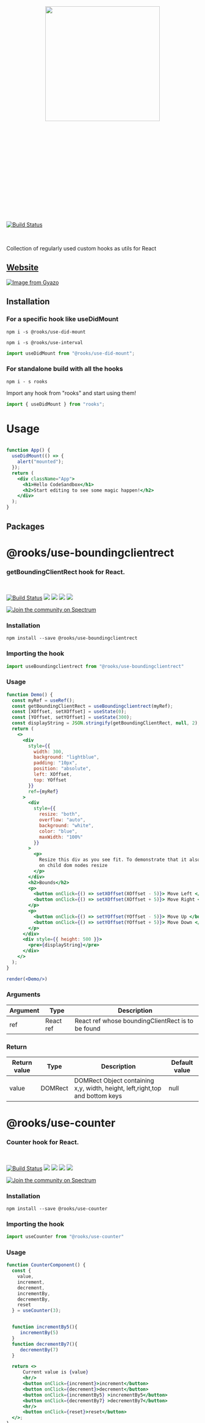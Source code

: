 
<br/>
<br/>
<p align="center">
  <img src="https://i.gyazo.com/67b004be5aa811e9ccd8375b9ce274e1.png" height="300" style="margin: 200px 0" />
</p>
<br/>
<br/>

[![Build Status](https://travis-ci.org/imbhargav5/rooks.svg?branch=master)](https://travis-ci.org/imbhargav5/rooks)

<br/> 

Collection of regularly used custom hooks as utils for React

## [Website](https://react-hooks.org)

[![Image from Gyazo](https://i.gyazo.com/95e208eb09a97edee34eb65ef1be5367.png)](https://gyazo.com/95e208eb09a97edee34eb65ef1be5367)


## Installation

###  For a specific hook like useDidMount

```
npm i -s @rooks/use-did-mount
```

```
npm i -s @rooks/use-interval
```


```jsx
import useDidMount from "@rooks/use-did-mount";
```


### For standalone build with all the hooks


```
npm i - s rooks
```


Import any hook from "rooks" and start using them!

```jsx
import { useDidMount } from "rooks";
```



# Usage

```jsx

function App() {
  useDidMount(() => {
    alert("mounted");
  });
  return (
    <div className="App">
      <h1>Hello CodeSandbox</h1>
      <h2>Start editing to see some magic happen!</h2>
    </div>
  );
}
```




## Packages

# @rooks/use-boundingclientrect

### getBoundingClientRect hook for React.
<br/>

[![Build Status](https://travis-ci.org/imbhargav5/rooks.svg?branch=master)](https://travis-ci.org/imbhargav5/rooks) ![](https://img.shields.io/npm/v/@rooks/use-boundingclientrect/latest.svg) ![](https://img.shields.io/npm/l/@rooks/use-boundingclientrect.svg) ![](https://img.shields.io/npm/dt/@rooks/use-boundingclientrect.svg) ![](https://img.shields.io/david/imbhargav5/rooks.svg?path=packages%2Fboundingclientrect)


<a href="https://spectrum.chat/rooks"><img src="https://withspectrum.github.io/badge/badge.svg" alt="Join the community on Spectrum"/></a>


### Installation

```
npm install --save @rooks/use-boundingclientrect
```

### Importing the hook

```javascript
import useBoundingclientrect from "@rooks/use-boundingclientrect"
```

### Usage

```jsx
function Demo() {
  const myRef = useRef();
  const getBoundingClientRect = useBoundingclientrect(myRef);
  const [XOffset, setXOffset] = useState(0);
  const [YOffset, setYOffset] = useState(300);
  const displayString = JSON.stringify(getBoundingClientRect, null, 2);
  return (
    <>
      <div
        style={{
          width: 300,
          background: "lightblue",
          padding: "10px",
          position: "absolute",
          left: XOffset,
          top: YOffset
        }}
        ref={myRef}
      >
        <div
          style={{
            resize: "both",
            overflow: "auto",
            background: "white",
            color: "blue",
            maxWidth: "100%"
          }}
        >
          <p>
            Resize this div as you see fit. To demonstrate that it also updates
            on child dom nodes resize
          </p>
        </div>
        <h2>Bounds</h2>
        <p>
          <button onClick={() => setXOffset(XOffset - 5)}> Move Left </button>
          <button onClick={() => setXOffset(XOffset + 5)}> Move Right </button>
        </p>
        <p>
          <button onClick={() => setYOffset(YOffset - 5)}> Move Up </button>
          <button onClick={() => setYOffset(YOffset + 5)}> Move Down </button>
        </p>
      </div>
      <div style={{ height: 500 }}>
        <pre>{displayString}</pre>
      </div>
    </>
  );
}

render(<Demo/>)
```

### Arguments

| Argument | Type      | Description                                       |
| -------- | --------- | ------------------------------------------------- |
| ref      | React ref | React ref whose boundingClientRect is to be found |

### Return

| Return value | Type    | Description                                                                  | Default value |
| ------------ | ------- | ---------------------------------------------------------------------------- | ------------- |
| value        | DOMRect | DOMRect Object containing x,y, width, height, left,right,top and bottom keys | null          |

# @rooks/use-counter

### Counter hook for React.
<br/>

[![Build Status](https://travis-ci.org/imbhargav5/rooks.svg?branch=master)](https://travis-ci.org/imbhargav5/rooks) ![](https://img.shields.io/npm/v/@rooks/use-counter/latest.svg) ![](https://img.shields.io/npm/l/@rooks/use-counter.svg) ![](https://img.shields.io/npm/dt/@rooks/use-counter.svg) ![](https://img.shields.io/david/imbhargav5/rooks.svg?path=packages%2Fcounter)

<a href="https://spectrum.chat/rooks"><img src="https://withspectrum.github.io/badge/badge.svg" alt="Join the community on Spectrum"/></a>

### Installation

```
npm install --save @rooks/use-counter
```

### Importing the hook

```javascript
import useCounter from "@rooks/use-counter"
```


### Usage

```jsx
function CounterComponent() {
  const {
    value,
    increment,
    decrement,
    incrementBy,
    decrementBy,
    reset
  } = useCounter(3);


  function incrementBy5(){
     incrementBy(5)
  }
  function decrementBy7(){
     decrementBy(7)
  }

  return <>
      Current value is {value}
      <hr/>
      <button onClick={increment}>increment</button>
      <button onClick={decrement}>decrement</button>
      <button onClick={incrementBy5} >incrementBy5</button>
      <button onClick={decrementBy7} >decrementBy7</button>
      <hr/>
      <button onClick={reset}>reset</button>
  </>;
}

render(<CounterComponent/>)
```

### Arguments

| Argument     | Type   | Description                  |
| ------------ | ------ | ---------------------------- |
| initialValue | number | Initial value of the counter |


### Return

| Return value | Type   | Description                                                                 |
| ------------ | ------ | --------------------------------------------------------------------------- |
| counter      | Object | Object containing {value,increment,decrement,incrementBy,decrementBy,reset} |
# @rooks/use-did-mount

### componentDidMount hook for React
<br/>

[![Build Status](https://travis-ci.org/imbhargav5/rooks.svg?branch=master)](https://travis-ci.org/imbhargav5/rooks) ![](https://img.shields.io/npm/v/@rooks/use-did-mount/latest.svg) ![](https://img.shields.io/npm/l/@rooks/use-did-mount.svg) ![](https://img.shields.io/npm/dt/@rooks/use-did-mount.svg) ![](https://img.shields.io/david/imbhargav5/rooks.svg?path=packages%2Fdid-mount)

<a href="https://spectrum.chat/rooks"><img src="https://withspectrum.github.io/badge/badge.svg" alt="Join the community on Spectrum"/></a>

### Installation

```
npm install --save @rooks/use-did-mount
```

### Importing the hook

```javascript
import useDidMount from "@rooks/use-did-mount"
```


### Usage

```jsx
function Demo() {
  useDidMount(function(){
    console.log("mounted")
  });
  return null
}

render(<Demo/>)
```

### Arguments

| Argument | Type     | Description                    |
| -------- | -------- | ------------------------------ |
| callback | function | function to be called on mount |

# @rooks/use-did-update

### componentDidUpdate hook for react

[![Build Status](https://travis-ci.org/imbhargav5/rooks.svg?branch=master)](https://travis-ci.org/imbhargav5/rooks) ![](https://img.shields.io/npm/v/@rooks/use-did-update/latest.svg) ![](https://img.shields.io/npm/l/@rooks/use-did-update.svg) ![](https://img.shields.io/bundlephobia/min/@rooks/use-did-update.svg) ![](https://img.shields.io/david/imbhargav5/rooks.svg?path=packages%2Fdid-update)

<a href="https://spectrum.chat/rooks"><img src="https://withspectrum.github.io/badge/badge.svg" alt="Join the community on Spectrum"/></a>

### Installation

```
npm install --save @rooks/use-did-update
```

### Importing the hook

```javascript
import useDidUpdate from "@rooks/use-did-update";
```

### Usage

```jsx
function Demo() {
  const [value, setValue] = useState(0);
  const [hasUpdated, setHasUpdated] = useState(false);
  useDidUpdate(() => {
    console.log("Update");
    setHasUpdated(true);
  }, [value]);
  return (
    <>
      <button onClick={() => setValue(value + 1)}>Value is {value}</button>
      <p>Has updated - {hasUpdated.toString()}</p>
      <p>Please check the console for logs.</p>
    </>
  );
}

render(<Demo />);
```
# `eslint-config`

> Eslint config for rooks

## Usage

```
const eslintConfig = require('eslint-config');

// TODO: DEMONSTRATE API
```
# @rooks/use-input

### Input hook for React.
<br/>


[![Build Status](https://travis-ci.org/imbhargav5/rooks.svg?branch=master)](https://travis-ci.org/imbhargav5/rooks) ![](https://img.shields.io/npm/v/@rooks/use-input/latest.svg) ![](https://img.shields.io/npm/l/@rooks/use-input.svg) ![](https://img.shields.io/npm/dt/@rooks/use-input.svg) ![](https://img.shields.io/david/imbhargav5/rooks.svg?path=packages%2Finput)

<a href="https://spectrum.chat/rooks"><img src="https://withspectrum.github.io/badge/badge.svg" alt="Join the community on Spectrum"/></a>


### Installation

```
npm install --save @rooks/use-input
```

### Importing the hook

```javascript
import useInput from "@rooks/use-input"
```


### Usage

**Base**

```jsx
function Demo() {
  const myInput = useInput("hello");
  return (
    <div>
      <input {...myInput} />
      <p>
        Value is <b>{myInput.value}</b>
      </p>
    </div>
  );
}

render(<Demo/>)
```

**With optional validator**

```jsx
function Demo() {
  const myInput = useInput("hello", {
    validate: (newValue) => newValue.length < 15
  });
  return (
    <div>
      <p> Max length 15 </p>
      <input {...myInput} />
      <p>
        Value is <b>{myInput.value}</b>
      </p>
    </div>
  );
}

render(<Demo/>)
```

### Arguments

| Argument     | Type   | Description                 | Default value |
| ------------ | ------ | --------------------------- | ------------- |
| initialValue | string | Initial value of the string | ""            |
| opts         | object | Options                     | {}            |


### Options

| Option key | Type     | Description                                                                                                             | Default value |
| ---------- | -------- | ----------------------------------------------------------------------------------------------------------------------- | ------------- |
| validate   | function | Validator function which receives changed valued before update as well as current value and should return true or false | undefined     |

### Return value

| Return value      | Type   | Description                                                                                                          |
| ----------------- | ------ | -------------------------------------------------------------------------------------------------------------------- |
| {value, onChange} | Object | Object containing {value : "String", onChange: "function that accepts an event and updates the value of the string"} |

# @rooks/use-interval

### setInterval hook for React.
<br/>

[![Build Status](https://travis-ci.org/imbhargav5/rooks.svg?branch=master)](https://travis-ci.org/imbhargav5/rooks) ![](https://img.shields.io/npm/v/@rooks/use-interval/latest.svg) ![](https://img.shields.io/npm/l/@rooks/use-interval.svg) ![](https://img.shields.io/npm/dt/@rooks/use-interval.svg) ![](https://img.shields.io/david/imbhargav5/rooks.svg?path=packages%2Finterval)

<a href="https://spectrum.chat/rooks"><img src="https://withspectrum.github.io/badge/badge.svg" alt="Join the community on Spectrum"/></a>

### Installation

```
npm install --save @rooks/use-interval
```

### Importing the hook

```javascript
import useInterval from "@rooks/use-interval"
```


### Usage

```jsx
function reducer(state, action) {
  switch (action.type) {
    case "increment":
      return { count: state.count + 1 };
    default:
      return state;
  }
}

function Demo() {
  const [value, dispatcher] = useReducer(reducer, { count: 0 });

  function increment() {
    dispatcher({
      type: "increment"
    });
  }

  const { start, stop } = useInterval(() => {
    increment();
  }, 1000);

  return (
    <>
      <p>value is {value.count}</p>
      <button onClick={start}>Start</button>
      <button onClick={stop}>Stop</button>
    </>
  );
}
render(<Demo/>)
```

### Arguments

| Argument         | Type     | Description                                              | Default value |
| ---------------- | -------- | -------------------------------------------------------- | ------------- |
| callback         | function | Function be invoked after each interval duration         | undefined     |
| intervalDuration | number   | Duration in milliseconds after which callback is invoked | undefined     |
| startImmediate   | boolean  | Should the timer start immediately or no                 | false         |

### Returned Object

| Returned object attributes | Type       | Description                |
| -------------------------- | ---------- | -------------------------- |
| start                      | function   | Start the interval         |
| stop                       | function   | Stop the interval          |
| intervalId                 | intervalId | IntervalId of the interval |
# @rooks/use-key

### keypress, keyup and keydown event handlers as hooks for react.

<br/>

[![Build Status](https://travis-ci.org/imbhargav5/rooks.svg?branch=master)](https://travis-ci.org/imbhargav5/rooks) ![](https://img.shields.io/npm/v/@rooks/use-key/latest.svg) ![](https://img.shields.io/npm/l/@rooks/use-key.svg) ![](https://img.shields.io/npm/dt/@rooks/use-key.svg) ![](https://img.shields.io/david/imbhargav5/rooks.svg?path=packages%2Fkey)

<a href="https://spectrum.chat/rooks"><img src="https://withspectrum.github.io/badge/badge.svg" alt="Join the community on Spectrum"/></a>

### Installation

```
npm install --save @rooks/use-key
```

### Importing the hook

```javascript
import useKey from "@rooks/use-key";
```

### Usage

#### Basic example with keypress

```jsx
function Demo() {
  const inputRef = useRef();
  function windowEnter(e) {
    console.log("[Demo 1] Enter key was pressed on window");
  }
  function vowelsEntered(e) {
    console.log("[Demo 1] You typed a vowel");
  }
  function capitalVowelsEntered(e) {
    console.log("[Demo 1] You typed a capital vowel");
  }
  // window is the target
  useKey(["Enter"], windowEnter);
  useKey(["a", "e", "i", "o", "u"], vowelsEntered, {
    target: inputRef
  });
  useKey(["A", "E", "I", "O", "U"], capitalVowelsEntered, {
    target: inputRef
  });
  return (
    <>
      <p>Press enter anywhere to trigger a console.log statement</p>
      <p>Press a,e,i,o,u in the input to trigger a console.log statement</p>
      <p>Press A,E,I,O,U in the input to trigger a different log statement</p>
      <input ref={inputRef} />
    </>
  );
}

render(<Demo />);
```

#### Multiple kinds of events

```jsx
function Demo() {
  const inputRef = useRef();
  function onKeyInteraction(e) {
    console.log("[Demo 2]Enter key", e.type);
  }

  useKey(["Enter"], onKeyInteraction, {
    target: inputRef,
    eventTypes: ["keypress", "keydown", "keyup"]
  });
  return (
    <>
      <p>Try "Enter" Keypress keydown and keyup </p>
      <p>
        It will log 3 events on this input. Since you can listen to multiple
        types of events on a keyboard key.
      </p>
      <input ref={inputRef} />
    </>
  );
}
render(<Demo />);
```

#### Conditionally setting handlers

```jsx
function Demo() {
  const inputRef = useRef();
  const [shouldListen, setShouldListen] = useState(false);
  function toggleShouldListen() {
    setShouldListen(!shouldListen);
  }
  function onKeyInteraction(e) {
    console.log("[Demo 3] Enter key", e.type);
  }

  useKey(["Enter"], onKeyInteraction, {
    target: inputRef,
    eventTypes: ["keypress", "keydown", "keyup"],
    when: shouldListen
  });
  return (
    <>
      <p>
        Enter key events will only be logged when the listening state is true.
        Click on the button to toggle between listening and not listening
        states.{" "}
      </p>
      <p>
        Handy for adding and removing event handlers only when certain
        conditions are met.
      </p>
      <input ref={inputRef} />
      <br />
      <button onClick={toggleShouldListen}>
        <b>{shouldListen ? "Listening" : "Not listening"}</b> - Toggle{" "}
      </button>
    </>
  );
}
render(<Demo />);
```
# @rooks/use-localstorage

### Localstorage hook for React. Syncs with localstorage values across components and browser windows automatically.

<br/>

[![Build Status](https://travis-ci.org/imbhargav5/rooks.svg?branch=master)](https://travis-ci.org/imbhargav5/rooks) ![](https://img.shields.io/npm/v/@rooks/use-localstorage/latest.svg) ![](https://img.shields.io/npm/l/@rooks/use-localstorage.svg) ![](https://img.shields.io/npm/dt/@rooks/use-localstorage.svg) ![](https://img.shields.io/david/imbhargav5/rooks.svg?path=packages%2Flocalstorage)

<a href="https://spectrum.chat/rooks"><img src="https://withspectrum.github.io/badge/badge.svg" alt="Join the community on Spectrum"/></a>

Sets and retrieves a key from localStorage and subscribes to it for updates across windows.

### Installation

```
npm install --save @rooks/use-localstorage
```

### Importing the hook

```javascript
import useLocalstorage from "@rooks/use-localstorage";
```

### Usage

```jsx
function Demo() {
  const { value, set, remove } = useLocalstorage("my-value", 0);
  return (
    <p>
      Value is {value}{" "}
      <button onClick={() => set(value !== null ? parseFloat(value) + 1 : 0)}>
        Increment
      </button>
      <button onClick={remove}>Remove </button>
    </p>
  );
}

render(<Demo />);
```
# @rooks/use-mouse

### Mouse position hook for React.
<br/>

[![Build Status](https://travis-ci.org/imbhargav5/rooks.svg?branch=master)](https://travis-ci.org/imbhargav5/rooks) ![](https://img.shields.io/npm/v/@rooks/use-mouse/latest.svg) ![](https://img.shields.io/npm/l/@rooks/use-mouse.svg) ![](https://img.shields.io/npm/dt/@rooks/use-mouse.svg) ![](https://img.shields.io/david/imbhargav5/rooks.svg?path=packages%2Fmouse)

<a href="https://spectrum.chat/rooks"><img src="https://withspectrum.github.io/badge/badge.svg" alt="Join the community on Spectrum"/></a>

### Installation

```
npm install --save @rooks/use-mouse
```

### Importing the hook

```javascript
import useMouse from "@rooks/use-mouse"
```


### Usage

```jsx
function Demo() {
  const { x, y } = useMouse();
  return (
    <>
      <p> Move mouse here to see changes to position </p>
      <p>X position is {x || "null"}</p>
      <p>X position is {y || "null"}</p>
    </>
  );
}

render(<Demo/>)
```

### Returned Object 

| Returned object attributes | Type | Description         |
| -------------------------- | ---- | ------------------- |
| x                          | int  | X position of mouse |
| y                          | int  | Y position of mouse |
# @rooks/use-mutation-observer

### Mutation Observer hook for React.
<br/>


[![Build Status](https://travis-ci.org/imbhargav5/rooks.svg?branch=master)](https://travis-ci.org/imbhargav5/rooks) ![](https://img.shields.io/npm/v/@rooks/use-mutation-observer/latest.svg) ![](https://img.shields.io/npm/l/@rooks/use-mutation-observer.svg) ![](https://img.shields.io/npm/dt/@rooks/use-mutation-observer.svg) ![](https://img.shields.io/david/imbhargav5/rooks.svg?path=packages%2Fmutation-observer)

<a href="https://spectrum.chat/rooks"><img src="https://withspectrum.github.io/badge/badge.svg" alt="Join the community on Spectrum"/></a>

### Installation

```
npm install --save @rooks/use-mutation-observer
```

### Importing the hook

```javascript
import useMutationObserver from "@rooks/use-mutation-observer"
```


### Usage

```jsx
function Demo() {
  const myRef = useRef();
  const [mutationCount, setMutationCount] = useState(0);
  const incrementMutationCount = () => {
    return setMutationCount(mutationCount + 1);
  };
  useMutationObserver(myRef, incrementMutationCount);
  const [XOffset, setXOffset] = useState(0);
  const [YOffset, setYOffset] = useState(300);
  return (
    <>
      <div
        style={{
          width: 300,
          background: "lightblue",
          padding: "10px",
          position: "absolute",
          left: XOffset,
          top: YOffset
        }}
        ref={myRef}
      >
        <div
          style={{
            resize: "both",
            overflow: "auto",
            background: "white",
            color: "blue",
            maxWidth: "100%"
          }}
        >
          <p>
            Resize this div as you see fit. To demonstrate that it also updates
            on child dom nodes resize
          </p>
        </div>
        <h2>Bounds</h2>
        <p>
          <button onClick={() => setXOffset(XOffset - 5)}> Move Left </button>
          <button onClick={() => setXOffset(XOffset + 5)}> Move Right </button>
        </p>
        <p>
          <button onClick={() => setYOffset(YOffset - 5)}> Move Up </button>
          <button onClick={() => setYOffset(YOffset + 5)}> Move Down </button>
        </p>
      </div>
      <div style={{ height: 500 }} onClick={incrementMutationCount}>
        <pre>Mutation count {mutationCount}</pre>
      </div>
    </>
  );
}

render(<Demo/>)
```

### Arguments

| Argument | Type      | Description                                                                                       | Default value                                                           |
| -------- | --------- | ------------------------------------------------------------------------------------------------- | ----------------------------------------------------------------------- |
| ref      | React ref | Ref which should be observed for Mutations                                                        | undefined                                                               |
| callback | function  | Function which should be invoked on mutation. It is called with the `mutationList` and `observer` | undefined                                                               |
| config   | object    | Mutation Observer configuration                                                                   | {attributes: true,,characterData: true,,subtree: true,,childList: true} |

# @rooks/use-navigator-language

### Navigator Language hook for React.

<br/>

[![Build Status](https://travis-ci.org/imbhargav5/rooks.svg?branch=master)](https://travis-ci.org/imbhargav5/rooks) ![](https://img.shields.io/npm/v/@rooks/use-navigator-language/latest.svg) ![](https://img.shields.io/npm/l/@rooks/use-navigator-language.svg) ![](https://img.shields.io/npm/dt/@rooks/use-navigator-language.svg) ![](https://img.shields.io/david/imbhargav5/rooks.svg?path=packages%2Fnavigator-language)

<a href="https://spectrum.chat/rooks"><img src="https://withspectrum.github.io/badge/badge.svg" alt="Join the community on Spectrum"/></a>

### Installation

```
npm install --save @rooks/use-navigator-language
```

### Importing the hook

```javascript
import useNavigatorLanguage from "@rooks/use-navigator-language";
```

### Usage

```jsx
function Demo() {
  const language = useNavigatorLanguage();
  return <p>Language is {language}</p>;
}

render(<Demo />);
```

### Return value

A language (String) is returned.
# @rooks/use-online

### Online status hook for React.

<br/>

[![Build Status](https://travis-ci.org/imbhargav5/rooks.svg?branch=master)](https://travis-ci.org/imbhargav5/rooks) ![](https://img.shields.io/npm/v/@rooks/use-online/latest.svg) ![](https://img.shields.io/npm/l/@rooks/use-online.svg) ![](https://img.shields.io/npm/dt/@rooks/use-online.svg) ![](https://img.shields.io/david/imbhargav5/rooks.svg?path=packages%2Fonline)

<a href="https://spectrum.chat/rooks"><img src="https://withspectrum.github.io/badge/badge.svg" alt="Join the community on Spectrum"/></a>

### Installation

```
npm install --save @rooks/use-online
```

### Importing the hook

```javascript
import useOnline from "@rooks/use-online";
```

### Usage

```jsx
function Demo() {
  const isOnline = useOnline();
  return <p>Online status - {isOnline.toString()}</p>;
}

render(<Demo />);
```

### Return value

Offline status (boolean) is returned.
# @rooks/use-outside-click

### Outside click(for a ref) event as hook for React.

<br/>

[![Build Status](https://travis-ci.org/imbhargav5/rooks.svg?branch=master)](https://travis-ci.org/imbhargav5/rooks) ![](https://img.shields.io/npm/v/@rooks/use-outside-click/latest.svg) ![](https://img.shields.io/npm/l/@rooks/use-outside-click.svg) ![](https://img.shields.io/npm/dt/@rooks/use-outside-click.svg) ![](https://img.shields.io/david/imbhargav5/rooks.svg?path=packages%2Foutside-click)

<a href="https://spectrum.chat/rooks"><img src="https://withspectrum.github.io/badge/badge.svg" alt="Join the community on Spectrum"/></a>

### Installation

```
npm install --save @rooks/use-outside-click
```

### Importing the hook

```javascript
import useOutsideClick from "@rooks/use-outside-click";
```

### Usage

```jsx
function Demo() {
  const pRef = useRef();
  function outsidePClick() {
    alert("Clicked outside p");
  }
  useOutsideClick(pRef, outsidePClick);
  return (
    <div>
      <p ref={pRef}>Click outside me</p>
    </div>
  );
}

render(<Demo />);
```
# @rooks/use-previous

### Access the previous value of a variable with this React hook

<br/>

[![Build Status](https://travis-ci.org/imbhargav5/rooks.svg?branch=master)](https://travis-ci.org/imbhargav5/rooks) ![](https://img.shields.io/npm/v/@rooks/use-previous/latest.svg) ![](https://img.shields.io/npm/l/@rooks/use-previous.svg) ![](https://img.shields.io/npm/dt/@rooks/use-previous.svg) ![](https://img.shields.io/david/imbhargav5/rooks.svg?path=packages%2Fprevious)

<a href="https://spectrum.chat/rooks"><img src="https://withspectrum.github.io/badge/badge.svg" alt="Join the community on Spectrum"/></a>

### Installation

```
npm install --save @rooks/use-previous
```

### Importing the hook

```javascript
import usePrevious from "@rooks/use-previous";
```

### Usage

```jsx
function Demo() {
  const myInput = useInput("hello world");
  const previousValue = usePrevious(myInput.value);
  return (
    <div>
      <div>
        <input {...myInput} />
      </div>
      <p>
        Current value is <b>{myInput.value}</b>
      </p>
      <p>
        Previous value was <b>{previousValue || "-"}</b>
      </p>
    </div>
  );
}

render(<Demo />);
```

## Gif

[![Image from Gyazo](https://i.gyazo.com/9913f58e1959ed60fb590cb280639d88.gif)](https://gyazo.com/9913f58e1959ed60fb590cb280639d88)
# @rooks/use-raf

### A continuously running requestAnimationFrame hook for React

<br/>

[![Build Status](https://travis-ci.org/imbhargav5/rooks.svg?branch=master)](https://travis-ci.org/imbhargav5/rooks) ![](https://img.shields.io/npm/v/@rooks/use-raf/latest.svg) ![](https://img.shields.io/npm/l/@rooks/use-raf.svg) ![](https://img.shields.io/npm/dt/@rooks/use-raf.svg) ![](https://img.shields.io/david/imbhargav5/rooks.svg?path=packages%2Fraf)

<a href="https://spectrum.chat/rooks"><img src="https://withspectrum.github.io/badge/badge.svg" alt="Join the community on Spectrum"/></a>

[![Image from Gyazo](https://i.gyazo.com/8c7393678112dc0cee575cbff570096d.gif)](https://gyazo.com/8c7393678112dc0cee575cbff570096d)

### Installation

```
npm install --save @rooks/use-raf
```

### Importing the hook

```javascript
import useRaf from "@rooks/use-raf";
```

### Usage

```jsx
let angle = 0;
function updateAngle() {
  angle = (angle + 3) % 360;
  return (angle * Math.PI) / 180;
}

function Demo() {
  const { value: shouldRun, toggleValue: toggleShouldRun } = useToggle(true);
  const myRef = useRef();
  const canvasRef = useRef();
  useRaf(() => {
    if (canvasRef && canvasRef.current) {
      const screenRatio = window.devicePixelRatio || 1;
      let angle = updateAngle();
      const canvas = canvasRef.current;
      var ctx = canvas.getContext("2d");
      ctx.save();
      ctx.clearRect(0, 0, canvasRef.current.width, canvasRef.current.height);
      ctx.scale(screenRatio, screenRatio);
      ctx.fillStyle = "midnightblue";
      ctx.globalAlpha = 1;
      ctx.fillRect(0, 0, canvasRef.current.width, canvasRef.current.height);
      ctx.fillStyle = "yellow";
      ctx.lineWidth = 2;
      ctx.translate(50, 50);
      ctx.rotate(angle);
      ctx.fillRect(-20, -20, 40, 40);
      ctx.restore();
    }
  }, shouldRun);

  return (
    <>
      <h2>
        Request animation frame is now {shouldRun ? "" : "in"}active. Click to
        toggle.
      </h2>
      <p>
        <button onClick={toggleShouldRun}>Toggle Raf</button>{" "}
      </p>
      <canvas
        ref={canvasRef}
        style={{ height: `100px`, width: `100%`, background: "grey" }}
      />
    </>
  );
}

render(<Demo />);
```
# `rooks`

Standalone build for all rooks. This package contains all the hooks built as part of the rooks project.

**Note:** If you only need a few hooks from the rooks package, it's prefereable to install individiual hooks from npm instead of the standalone rooks build. In other words, install `@rooks/use-did-mount` instead of `rooks` if you only need the `use-did-mount` functionality.

<br/>
<br/>
<p align="center">
  <img src="https://i.gyazo.com/67b004be5aa811e9ccd8375b9ce274e1.png" height="150" style="margin: 20px 0" />
</p>
<br/>
<br/>

[![Build Status](https://travis-ci.org/imbhargav5/rooks.svg?branch=master)](https://travis-ci.org/imbhargav5/rooks) ![](https://img.shields.io/npm/v/rooks/latest.svg) ![](https://img.shields.io/npm/l/rooks.svg) ![](https://img.shields.io/npm/dt/rooks.svg) ![](https://img.shields.io/david/imbhargav5/rooks.svg?path=packages%2Fselect)

<br/>

## Installation

### For a specific hook like useDidMount

```
npm i -s @rooks/use-did-mount
```

```
npm i -s @rooks/use-interval
```

```jsx
import useDidMount from "@rooks/use-did-mount";
```

### For standalone build with all the hooks

```
npm i - s rooks
```

Import any hook from "rooks" and start using them!

```jsx
import { useDidMount } from "rooks";
```

# Usage

```jsx
function App() {
  useDidMount(() => {
    alert("mounted");
  });
  return (
    <div className="App">
      <h1>Hello CodeSandbox</h1>
      <h2>Start editing to see some magic happen!</h2>
    </div>
  );
}
```

<br/>

## Hope you like it!

Feel free to join as contributors!

:smile:

### License - MIT
# @rooks/use-select

### Select values from a list easily. List selection hook for react.
<br/>

[![Build Status](https://travis-ci.org/imbhargav5/rooks.svg?branch=master)](https://travis-ci.org/imbhargav5/rooks) ![](https://img.shields.io/npm/v/@rooks/use-select/latest.svg) ![](https://img.shields.io/npm/l/@rooks/use-select.svg) ![](https://img.shields.io/npm/dt/@rooks/use-select.svg) ![](https://img.shields.io/david/imbhargav5/rooks.svg?path=packages%2Fselect)

<a href="https://spectrum.chat/rooks"><img src="https://withspectrum.github.io/badge/badge.svg" alt="Join the community on Spectrum"/></a>

### Installation

```
npm install --save @rooks/use-select
```

### Importing the hook

```javascript
import useSelect from "@rooks/use-select"
```


### Usage

```jsx

const list = [
  {
    heading: "Tab 1",
    content: "Tab 1 Content"
  },
  {
    heading: "Tab 2",
    content: "Tab 2 Content"
  }
];

function Demo() {
  const { index, setIndex, item } = useSelect(list, 0);
  return (
    <div>
      {list.map((listItem, listItemIndex) => (
        <button
          key={listItemIndex}
          style={{
            background: index === listItemIndex ? "dodgerblue" : "inherit"
          }}
          onClick={() => setIndex(listItemIndex)}
        >
          {listItem.heading}
        </button>
      ))}
      <p>{item.content}</p>
    </div>
  );
}
render(<Demo/>)
```

### Arguments

| Argument     | Type   | Description                                   | Default value |
| ------------ | ------ | --------------------------------------------- | ------------- |
| list         | Array  | List of items for which the selection is used | undefined     |
| initialIndex | number | Initially selected index                      | 0             |

### Returned Object

| Returned object attributes | Type     | Description                       |
| -------------------------- | -------- | --------------------------------- |
| index                      | int      | Index of currently selected index |
| item                       | any      | Currently selected item           |
| setIndex                   | function | Update selected index             |
| setItem                    | function | Update selected item              |
# @rooks/use-sessionstorage

### Session storage react hook. Easily manage session storage values.

<br/>

[![Build Status](https://travis-ci.org/imbhargav5/rooks.svg?branch=master)](https://travis-ci.org/imbhargav5/rooks) ![](https://img.shields.io/npm/v/@rooks/use-sessionstorage/latest.svg) ![](https://img.shields.io/npm/l/@rooks/use-sessionstorage.svg) ![](https://img.shields.io/npm/dt/@rooks/use-sessionstorage.svg) ![](https://img.shields.io/david/imbhargav5/rooks.svg?path=packages%2Fsessionstorage)

<a href="https://spectrum.chat/rooks"><img src="https://withspectrum.github.io/badge/badge.svg" alt="Join the community on Spectrum"/></a>

### Installation

```
npm install --save @rooks/use-sessionstorage
```

### Importing the hook

```javascript
import useSessionstorage from "@rooks/use-sessionstorage";
```

### Usage

```jsx
function Demo() {
  const { value, set, remove } = useSessionstorage("my-value", 0);
  return (
    <p>
      Value is {value}{" "}
      <button onClick={() => set(value !== null ? parseFloat(value) + 1 : 0)}>
        Increment
      </button>
      <button onClick={remove}>Remove </button>
    </p>
  );
}

render(<Demo />);
```
# @rooks/use-time-ago

### A React Hook to get time ago for timestamp millisecond value.
<br/>

[![Build Status](https://travis-ci.org/imbhargav5/rooks.svg?branch=master)](https://travis-ci.org/imbhargav5/rooks) ![](https://img.shields.io/npm/v/@rooks/use-time-ago/latest.svg) ![](https://img.shields.io/npm/l/@rooks/use-time-ago.svg) ![](https://img.shields.io/npm/dt/@rooks/use-time-ago.svg) ![](https://img.shields.io/david/imbhargav5/rooks.svg?path=packages%2Ftime-ago)

<a href="https://spectrum.chat/rooks"><img src="https://withspectrum.github.io/badge/badge.svg" alt="Join the community on Spectrum"/></a>

### Installation

```
npm install --save @rooks/use-time-ago
```

### Importing the hook

```javascript
import useTimeAgo from "@rooks/use-time-ago"
```


### Usage

```jsx
function Demo() {
  const [date, setDate] = useState(new Date());
  const timeAgo = useTimeAgo(date.getTime() - 1000 * 12, {
    locale: "zh_CN"
  });
  const timeAgo2 = useTimeAgo(date.getTime() - 1000 * 12);
  return (
    <>
      <p>{timeAgo}</p>
      <p>{timeAgo2}</p>
    </>
  );
}

render(<Demo/>)
```

### Arguments

| Argument | Type   | Description    | Default value      |
| -------- | ------ | -------------- | ------------------ |
| input    | Date   | Timestamp      | etc                | Any input that time-ago.js supports | undefined |
| options  | Object | Options object | {   intervalMs:0 } |

#### Options

| Options      | Type         | Description                                                            | Default value |
| ------------ | ------------ | ---------------------------------------------------------------------- | ------------- |
| intervalMs   | milliseconds | Duration after which time-ago has to be calculated                     | 1000          |
| locale       | String       | Locale in which value is expected                                      | undefined     |
| relativeDate | Date         | Relative date object with respect to which time-ago is to be calcuated | Current Time  |

### Returned Value

Timeago string is returned.

# @rooks/use-timeout

### setTimeout hook for react.
<br/>


[![Build Status](https://travis-ci.org/imbhargav5/rooks.svg?branch=master)](https://travis-ci.org/imbhargav5/rooks) ![](https://img.shields.io/npm/v/@rooks/use-timeout/latest.svg) ![](https://img.shields.io/npm/l/@rooks/use-timeout.svg) ![](https://img.shields.io/npm/dt/@rooks/use-timeout.svg) ![](https://img.shields.io/david/imbhargav5/rooks.svg?path=packages%2Ftimeout)

<a href="https://spectrum.chat/rooks"><img src="https://withspectrum.github.io/badge/badge.svg" alt="Join the community on Spectrum"/></a>

### Installation

```
npm install --save @rooks/use-timeout
```

### Importing the hook

```javascript
import useTimeout from "@rooks/use-timeout"
```


### Usage

```jsx
function TimeoutComponent() {
  function doAlert() {
    window.alert("timeout expired!");
  }
  const { start, clear } = useTimeout(doAlert, 2000);
  return (
    <>
      <button onClick={start}> Start timeout </button>
      <button onClick={clear}> Clear timeout </button>
    </>
  );
}

render(<TimeoutComponent/>)
```

### Arguments

| Arguments | Type     | Description                                              | Default value |
| --------- | -------- | -------------------------------------------------------- | ------------- |
| callback  | function | Function to be executed in timeout                       | undefind      |
| delay     | Number   | Number in milliseconds after which callback is to be run | 0             |

### Returned Object keys

| Returned object attributes | Type     | Description       |
| -------------------------- | -------- | ----------------- |
| clear                      | function | Clear the timeout |
| start                      | function | Start the timeout |

# @rooks/use-toggle

### Toggle (between booleans or custom data)hook for React.
<br/>


[![Build Status](https://travis-ci.org/imbhargav5/rooks.svg?branch=master)](https://travis-ci.org/imbhargav5/rooks) ![](https://img.shields.io/npm/v/@rooks/use-toggle/latest.svg) ![](https://img.shields.io/npm/l/@rooks/use-toggle.svg) ![](https://img.shields.io/npm/dt/@rooks/use-toggle.svg) ![](https://img.shields.io/david/imbhargav5/rooks.svg?path=packages%2Ftoggle)

<a href="https://spectrum.chat/rooks"><img src="https://withspectrum.github.io/badge/badge.svg" alt="Join the community on Spectrum"/></a>

### Installation

```
npm install --save @rooks/use-toggle
```

### Importing the hook

```javascript
import useToggle from "@rooks/use-toggle"
```


### Usage

```jsx

const customToggleFunction = v => (v === "start" ? "stop" : "start");

function Demo() {
  const { value: value1, toggleValue: toggleValue1 } = useToggle();
  const { value: value2, toggleValue: toggleValue2 } = useToggle(true);
  const { value: value3, toggleValue: toggleValue3 } = useToggle(
    "start",
    customToggleFunction
  );

  return (
    <>
      <section>
        <h3>Base</h3>
        <button onClick={toggleValue1}>{value1.toString()}</button>
        <hr />
      </section>
      <section>
        <h3>Initial true</h3>
        <button onClick={toggleValue2}>{value2.toString()}</button>
        <hr />
      </section>
      <section>
        <h3>Custom values</h3>
        <button onClick={toggleValue3}>{value3}</button>
      </section>
    </>
  );
}

render(<Demo/>)
```

### Arguments

| Arguments      | Type     | Description                                     | Default value |
| -------------- | -------- | ----------------------------------------------- | ------------- |
| initialValue   | boolean  | Initial value of the state                      | false         |
| toggleFunction | function | Function which determines how to toggle a value | v => !v       |


### Returned object keys

| Returned object attributes | Type     | Description                                                                                                           |
| -------------------------- | -------- | --------------------------------------------------------------------------------------------------------------------- |
| value                      | Any      | Current value                                                                                                         |
| toggleValue                | function | Toggle function which changes the value to the other value in the list of 2 acceptable values. (Mostly true or false) |
# @rooks/use-visibility-sensor

### Visibility sensor hook for React.

<br/>

[![Build Status](https://travis-ci.org/imbhargav5/rooks.svg?branch=master)](https://travis-ci.org/imbhargav5/rooks) ![](https://img.shields.io/npm/v/@rooks/use-visibility-sensor/latest.svg) ![](https://img.shields.io/npm/l/@rooks/use-visibility-sensor.svg) ![](https://img.shields.io/npm/dt/@rooks/use-visibility-sensor.svg) ![](https://img.shields.io/david/imbhargav5/rooks.svg?path=packages%2Fvisibility-sensor)

<a href="https://spectrum.chat/rooks"><img src="https://withspectrum.github.io/badge/badge.svg" alt="Join the community on Spectrum"/></a>


### Installation

```
npm install --save @rooks/use-visibility-sensor
```

### Importing the hook

```javascript
import useVisibilitySensor from "@rooks/use-visibility-sensor"
```


### Usage

```jsx

function Demo() {
    const rootNode = useRef(null);
    const { isVisible, visibilityRect } = useVisibilitySensor(rootNode, {
        intervalCheck: false,
        scrollCheck: true,
        resizeCheck: true
    });
    return (
        <div ref={rootNode}>
        <p>
            {isVisible ? "Visible" : isVisible === null ? "Null" : "Not Visible"}
        </p>
        </div>
    );
}

render(<Demo/>)
```

It checks whether an element has scrolled into view or not. A lot of the logic is taken from [react-visibility-sensor](https://github.com/joshwnj/react-visibility-sensor) and is rewritten for the hooks proposal.

> **Note:** This is using the new [React Hooks API Proposal](https://reactjs.org/docs/hooks-intro.html)
> which is subject to change until React 16.7 final.
>
> You'll need to install `react`, `react-dom`, etc at `^16.7.0-alpha.0`

## Demo

[![Image from Gyazo](https://i.gyazo.com/98634bb2a962733670d798d1e754d63e.gif)](https://gyazo.com/98634bb2a962733670d798d1e754d63e)

### Returned Object keys

| Returned object attributes | Type    | Description                                                 |
| -------------------------- | ------- | ----------------------------------------------------------- |
| isVisible                  | Boolean | Is Ref visible or not                                       |
| visibilityRect             | Object  | VisibilityRectangle containing coordinates of the container |

## Options

The first argument of the `useVisibilitySensor` hook is a ref, the second argument is an options object. The available options are as follow:

`intervalCheck: false` - Accepts `int | bool`, if an `int` is supplied, that will be the interval in `ms` and it keeps checking for visibility

`partialVisibility: false` - Accepts `bool | string` : Tells the hook if partial visibility should be considered as visibility or not. Accepts `false` and directions `top`, `bottom`, `left` and `right`
`containment: null` - A `DOMNode` element which defaults to `window`. The element relative to which visibility is checked against

`scrollCheck: true` - A `bool` to determine whether to check for scroll behavior or not

`scrollDebounce: 250` - The debounce ms for scroll

`scrollThrottle: -1` - The throttle ms for scroll. If throttle > -1, debounce is ignored.

`resizeCheck: false` - A `bool` to determine whether to check for resize behavior or not

`resizeDebounce: 250` - The debounce ms for resize

`resizeThrottle: -1` - The throttle ms for resize. If throttle > -1, debounce is ignored.

`shouldCheckOnMount: true` - A `bool` which determines whether an initial check on first render should happen or not.

`minTopValue: 0` - An `int` top value to determine what amount of top visibility should be considered for `visibility`

## Todo

- [x] Init
- [x] Scroll and Resize support
- [x] Debounce and throttling
- [x] Option to opt-out of initial check on mount
- [x] Documentation of all options
- [x] Tests _ WIP _
- [ ] More examples _ WIP _
# Rooks website

### Rooks website built with next.js.

<br/>

[![Build Status](https://travis-ci.org/imbhargav5/rooks.svg?branch=master)](https://travis-ci.org/imbhargav5/rooks)

<a href="https://spectrum.chat/rooks"><img src="https://withspectrum.github.io/badge/badge.svg" alt="Join the community on Spectrum"/></a>
# @rooks/use-will-unmount

### componentWillUnmount lifecycle as hook for React.
<br/>

[![Build Status](https://travis-ci.org/imbhargav5/rooks.svg?branch=master)](https://travis-ci.org/imbhargav5/rooks) ![](https://img.shields.io/npm/v/@rooks/use-will-unmount/latest.svg) ![](https://img.shields.io/npm/l/@rooks/use-will-unmount.svg) ![](https://img.shields.io/npm/dt/@rooks/use-will-unmount.svg) ![](https://img.shields.io/david/imbhargav5/rooks.svg?path=packages%2Fwill-unmount)

<a href="https://spectrum.chat/rooks"><img src="https://withspectrum.github.io/badge/badge.svg" alt="Join the community on Spectrum"/></a>

### Installation

```
npm install --save @rooks/use-will-unmount
```

### Importing the hook

```javascript
import useWillUnmount from "@rooks/use-will-unmount"
```


### Usage

```jsx

function Message(){

  useWillUnmount(function () {
    alert("unmounted")
  })
  return <p> Message </p>
}


function Demo() {
  const [
    value,
    changeValue
   ] = useState(true);

  function toggleValue(){
    changeValue(!value)
  }

  return <>
    <p><button onClick={toggleValue}>Toggle show </button></p>
    {value && <Message/>}
  </>;
}

render(<Demo/>)
```

### Arguments

| Arguments | Type     | Description                                     | Default value |
| --------- | -------- | ----------------------------------------------- | ------------- |
| callback  | function | Callback function which needs to run on unmount | undefined     |

# A React hook for componentWillUnmount lifecycle method.
# @rooks/use-window-size

### Window size hook for React.
<br/>

[![Build Status](https://travis-ci.org/imbhargav5/rooks.svg?branch=master)](https://travis-ci.org/imbhargav5/rooks) ![](https://img.shields.io/npm/v/@rooks/use-window-size/latest.svg) ![](https://img.shields.io/npm/l/@rooks/use-window-size.svg) ![](https://img.shields.io/npm/dt/@rooks/use-window-size.svg) ![](https://img.shields.io/david/imbhargav5/rooks.svg?path=packages%2Fwindow-size)

<a href="https://spectrum.chat/rooks"><img src="https://withspectrum.github.io/badge/badge.svg" alt="Join the community on Spectrum"/></a>

### Installation

```
npm install --save @rooks/use-window-size
```
### Importing the hook

```javascript
import useWindowSize from "@rooks/use-window-size"
```



### Usage

```jsx
function WindowComponent() {
  const { innerWidth, innerHeight, outerHeight, outerWidth } = useWindowSize();

  return (
    <div>
      <p>
        <span>innerHeight - </span>
        <span>{innerHeight}</span>
      </p>
      <p>
        <span>innerWidth - </span>
        <span>{innerWidth}</span>
      </p>
      <p>
        <span>outerHeight - </span>
        <span>{outerHeight}</span>
      </p>
      <p>
        <span>outerWidth - </span>
        <span>{outerWidth}</span>
      </p>
    </div>
  );
}
render(<WindowComponent/>)
```

### Returned Object keys

| Returned object attributes | Type | Description            |
| -------------------------- | ---- | ---------------------- |
| width                      | int  | inner width of window  |
| height                     | int  | inner height of window |
| outerWidth                 | int  | outer height of window |
| outerHeight                | int  | outer width of window  |


# @rooks/use-worker

### Worker hook for React.
<br/>

[![Build Status](https://travis-ci.org/imbhargav5/rooks.svg?branch=master)](https://travis-ci.org/imbhargav5/rooks) ![](https://img.shields.io/npm/v/@rooks/use-worker/latest.svg) ![](https://img.shields.io/npm/l/@rooks/use-worker.svg) ![](https://img.shields.io/npm/dt/@rooks/use-worker.svg) ![](https://img.shields.io/david/imbhargav5/rooks.svg?path=packages%2Fworker)

<a href="https://spectrum.chat/rooks"><img src="https://withspectrum.github.io/badge/badge.svg" alt="Join the community on Spectrum"/></a>

### Installation

```
npm install --save @rooks/use-worker
```

### Importing the hook

```javascript
import useWorker from "@rooks/use-worker"
```

### Usage
```react

function Demo() {
  const [value, setValue] = useState(0);
  const [error, setError] = useState(null);
  const worker = useWorker("/worker.js", {
    onMessage: e => {
      console.log("message received from worker");
      console.log(e.data);
      setValue(e.data);
    },
    onMessageError: e => {
      console.log(e);
    }
  });
  return value;
}

const rootElement = document.getElementById("root");

ReactDOM.render(<Demo />, rootElement);
```

### Arguments

| Arguments  | Type   | Description                                                                                                       | Default value                                     |
| ---------- | ------ | ----------------------------------------------------------------------------------------------------------------- | ------------------------------------------------- |
| scriptPath | string | Path to the script file that a new Worker is to be created with                                                   | undefined                                         |
| options    | Object | Options object within which `onMessage` and `onMessageError` options can be passed to communicate with the worker | `{onMessage: () => {},,onMessageError: () => {}}` |

### Returned Object

The worker instance is returned.
